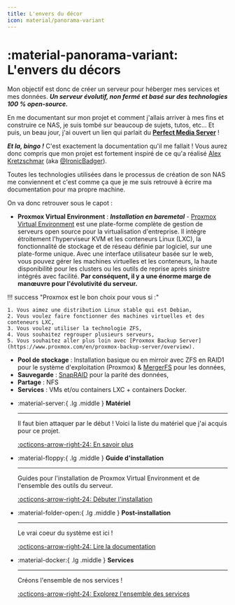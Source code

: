 ```yaml
---
title: L'envers du décor
icon: material/panorama-variant
---
```


# **:material-panorama-variant: L'envers du décors**

Mon objectif est donc de créer un serveur pour héberger mes services et mes données. ***Un serveur évolutif, non fermé et basé sur des technologies 100 % open-source.***

En me documentant sur mon projet et comment j'allais arriver à mes fins et construire ce NAS, je suis tombé sur beaucoup de sujets, tutos, etc... Et puis, un beau jour, j'ai ouvert un lien qui parlait du **[Perfect Media Server](https://perfectmediaserver.com/)** !

***Et la, bingo !*** C'est exactement la documentation qu'il me fallait ! Vous aurez donc compris que mon projet est fortement inspiré de ce qu'a réalisé [Alex Kretzschmar](https://www.linkedin.com/in/alex-kretzschmar/) (aka [@IronicBadger](https://twitter.com/ironicbadger)).

Toutes les technologies utilisées dans le processus de création de son NAS me conviennent et c'est comme ça que je me suis retrouvé à écrire ma documentation pour ma propre machine.

On va donc retrouver sous le capot :

- **Proxmox Virtual Environment** : ***Installation en baremetal*** - [Proxmox Virtual Environment](https://www.proxmox.com/en/proxmox-virtual-environment/overview) est une plate-forme complète de gestion de serveurs open source pour la virtualisation d'entreprise. Il intègre étroitement l'hyperviseur KVM et les conteneurs Linux (LXC), la fonctionnalité de stockage et de réseau définie par logiciel, sur une plate-forme unique. Avec une interface utilisateur basée sur le web, vous pouvez gérer les machines virtuelles et les conteneurs, la haute disponibilité pour les clusters ou les outils de reprise après sinistre intégrés avec facilité. **Par conséquent, il y a une énorme marge de manœuvre pour l'évolutivité du serveur.**

!!! success "Proxmox est le bon choix pour vous si :"

    1. Vous aimez une distribution Linux stable qui est Debian,
    2. Vous voulez faire fonctionner des machines virtuelles et des conteneurs LXC,
    3. Vous voulez utiliser la technologie ZFS,
    4. Vous souhaitez regrouper plusieurs serveurs,
    5. Vous souhaitez aller plus loin avec [Proxmox Backup Server](https://www.proxmox.com/en/proxmox-backup-server/overview).


- **Pool de stockage** : Installation basique ou en mirroir avec ZFS en RAID1 pour le système d'exploitation (Proxmox) & [MergerFS](https://github.com/trapexit/mergerfs) pour les données, 
- **Sauvegarde** : [SnapRAID](http://www.snapraid.it/) pour la parité des données,
- **Partage** : NFS
- **Services** : VMs et/ou containers LXC + containers Docker.

<div class="grid cards" markdown>

-   :material-server:{ .lg .middle } **Matériel**

    ---

    Il faut bien attaquer par le début ! Voici la liste du matériel que j'ai acquis pour ce projet.

    [:octicons-arrow-right-24: En savoir plus](/perfect-homelab/tech-stack/hardware/)

-   :material-floppy:{ .lg .middle } **Guide d'installation**

    ---

    Guides pour l'installation de Proxmox Virtual Environment et de l'ensemble des outils du serveur.

    [:octicons-arrow-right-24: Débuter l'installation](/perfect-homelab/installation/proxmox/)

-   :material-folder-open:{ .lg .middle } **Post-installation**

    ---

    Le vrai coeur du système est ici !

    [:octicons-arrow-right-24: Lire la documentation](/perfect-homelab/post-install/)

-   :material-docker:{ .lg .middle } **Services**

    ---

    Créons l'ensemble de nos services !

    [:octicons-arrow-right-24: Explorez l'ensemble des services](/perfect-homelab/services/)

</div>